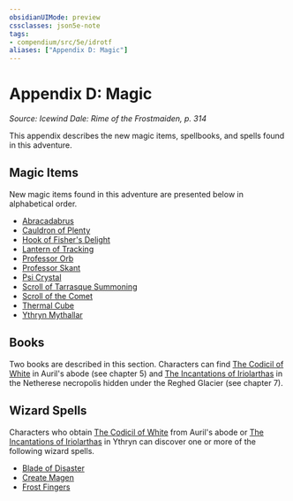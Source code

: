 ```yaml
---
obsidianUIMode: preview
cssclasses: json5e-note
tags:
- compendium/src/5e/idrotf
aliases: ["Appendix D: Magic"]
---
```

# Appendix D: Magic
*Source: Icewind Dale: Rime of the Frostmaiden, p. 314* 

This appendix describes the new magic items, spellbooks, and spells found in this adventure.

## Magic Items

New magic items found in this adventure are presented below in alphabetical order.

- [Abracadabrus](/3-Mechanics/CLI/items/abracadabrus-idrotf.md)  
- [Cauldron of Plenty](/3-Mechanics/CLI/items/cauldron-of-plenty-idrotf.md)  
- [Hook of Fisher's Delight](/3-Mechanics/CLI/items/hook-of-fishers-delight-idrotf.md)  
- [Lantern of Tracking](/3-Mechanics/CLI/items/lantern-of-tracking-idrotf.md)  
- [Professor Orb](/3-Mechanics/CLI/items/professor-orb-wdmm.md)  
- [Professor Skant](/3-Mechanics/CLI/items/professor-skant-idrotf.md)  
- [Psi Crystal](/3-Mechanics/CLI/items/psi-crystal-idrotf.md)  
- [Scroll of Tarrasque Summoning](/3-Mechanics/CLI/items/scroll-of-tarrasque-summoning-idrotf.md)  
- [Scroll of the Comet](/3-Mechanics/CLI/items/scroll-of-the-comet-idrotf.md)  
- [Thermal Cube](/3-Mechanics/CLI/items/thermal-cube-idrotf.md)  
- [Ythryn Mythallar](/3-Mechanics/CLI/items/ythryn-mythallar-idrotf.md)  

## Books

Two books are described in this section. Characters can find [The Codicil of White](/3-Mechanics/CLI/items/the-codicil-of-white-idrotf.md) in Auril's abode (see chapter 5) and [The Incantations of Iriolarthas](/3-Mechanics/CLI/items/the-incantations-of-iriolarthas-idrotf.md) in the Netherese necropolis hidden under the Reghed Glacier (see chapter 7).

## Wizard Spells

Characters who obtain [The Codicil of White](/3-Mechanics/CLI/items/the-codicil-of-white-idrotf.md) from Auril's abode or [The Incantations of Iriolarthas](/3-Mechanics/CLI/items/the-incantations-of-iriolarthas-idrotf.md) in Ythryn can discover one or more of the following wizard spells.

- [Blade of Disaster](/3-Mechanics/CLI/spells/blade-of-disaster-tce.md)  
- [Create Magen](/3-Mechanics/CLI/spells/create-magen-idrotf.md)  
- [Frost Fingers](/3-Mechanics/CLI/spells/frost-fingers-idrotf.md)